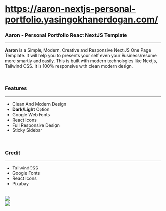 # https://aaron-nextjs-personal-portfolio.yasingokhanerdogan.com/

<h3>
    <strong>Aaron - Personal Portfolio React NextJS Template</strong>
    </h3>
    <hr />
    <p>
      <strong>Aaron</strong> is a Simple, Modern, Creative and Responsive Next
      JS One Page Template. It will help you to presents your self even your
      Business/resume more smartly and easily. This is built with modern
      technologies like Nextjs, Tailwind CSS. It is 100% responsive with clean
      modern design.
    </p>
    <br />
    <h3><strong>Features</strong></h3>
    <hr />
    <ul>
      <li>Clean And Modern Design</li>
      <li><strong>Dark/Light</strong> Option</li>
      <li>Google Web Fonts</li>
      <li>React Icons</li>
      <li>Full Responsive Design</li>
      <li>Sticky Sidebar</li>
    </ul>
    <br />
    <h3><strong>Credit</strong></h3>
    <hr />
    <ul>
      <li>TailwindCSS</li>
      <li>Google Fonts</li>
      <li>React Icons</li>
      <li>Pixabay</li>
    </ul>
    <br />
     <img src="https://github.com/yasingokhanerdogan/aaron-nextjs-personal-portfolio-template/blob/main/full-dark.png" />
     <br/>
    <img src="https://github.com/yasingokhanerdogan/aaron-nextjs-personal-portfolio-template/blob/main/full-light.png" />
